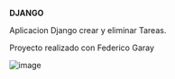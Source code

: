 **DJANGO**

Aplicacion Django crear y eliminar Tareas. 

Proyecto realizado con Federico Garay

![image](https://github.com/AbnerJosue/django-tareas-curso/assets/64668192/32990439-8290-4941-8971-722f23427bb6)

